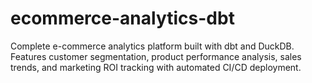 # ecommerce-analytics-dbt
Complete e-commerce analytics platform built with dbt and DuckDB. Features customer segmentation, product performance analysis, sales trends, and marketing ROI tracking with automated CI/CD deployment.
